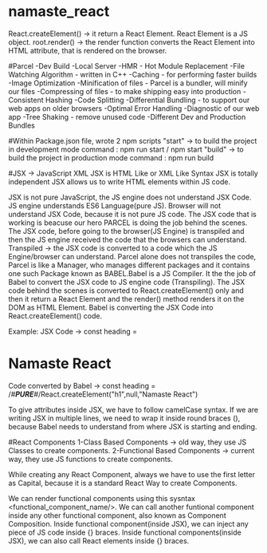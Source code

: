 # namaste_react

React.createElement() -> it return a React Element.
React Element is a JS object.
root.render() -> the render function converts the React Element into HTML attribute, that is rendered on the browser.


#Parcel
-Dev Build
-Local Server
-HMR - Hot Module Replacement
-File Watching Algorithm - written in C++
-Caching - for performing faster builds
-Image Optimization
-Minification of files - Parcel is a bundler, will minify our files
-Compressing of files - to make shipping easy into production
-Consistent Hashing
-Code Splitting
-Differential Bundling - to support our web apps on older browsers
-Optimal Error Handling
-Diagnostic of our web app
-Tree Shaking - remove unused code
-Different Dev and Production Bundles


#Within Package.json file, wrote 2 npm scripts
"start" -> to build the project in development mode
command : npm run start / npm start
"build" -> to build the project in production mode
command : npm run build

#JSX -> JavaScript XML
JSX is HTML Like or XML Like Syntax
JSX is totally independent
JSX allows us to write HTML elements within JS code.

JSX is not pure JavaScript, the JS engine does not understand JSX Code.
JS engine understands ES6 Language(pure JS).
Browser will not understand JSX Code, because it is not pure JS code.
The JSX code that is working is beacuse our hero PARCEL is doing the job behind the scenes.
The JSX code, before going to the browser(JS Engine) is transpiled and then the JS engine received the code that the browsers can understand.
Transpiled -> the JSX code is converted to a code which the JS Engine/browser can understand.
Parcel alone does not transpiles the code, Parcel is like a Manager, who manages different packages and it contains one such Package known as BABEL.Babel is a JS Compiler.
It the the job of Babel to convert the JSX code to JS engine code (Transpiling).
The JSX code behind the scenes is converted to React.createElement() only and then it return a React Element and the render() method renders it on the DOM as HTML Element.
Babel is converting the JSX Code into React.createElement() code.

Example:
    JSX Code -> const heading = <h1>Namaste React</h1>
    Code converted by Babel -> const heading = /*#__PURE__#*/React.createElement("h1",null,"Namaste React")

To give attributes inside JSX, we have to follow camelCase syntax.
If we are writing JSX in multiple lines, we need to wrap it inside round braces (), because Babel needs to understand from where JSX is starting and ending.

#React Components
1-Class Based Components -> old way, they use JS Classes to create components.
2-Functional Based Components -> current way, they use JS functions to create components.

While creating any React Component, always we have to use the first letter as Capital, because it is a standard React Way to create Components.

We can render functional components using this sysntax <functional_component_name/>.
We can call another funtional component inside any other functional component, also known as Component Composition.
Inside functional component(inside JSX), we can inject any piece of JS code inside {} braces.
Inside functional components(inside JSX), we can also call React elements inside {} braces.




